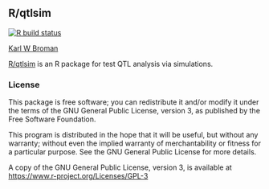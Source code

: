 ## R/qtlsim

[![R build status](https://github.com/kbroman/qtlsim/workflows/R-CMD-check/badge.svg)](https://github.com/kbroman/qtlsim/actions)

[Karl W Broman](http://kbroman.org)

[R/qtlsim](https://github.com/kbroman/qtlsim) is an R package for test QTL analysis via simulations.

### License

This package is free software; you can redistribute it and/or modify it
under the terms of the GNU General Public License, version 3, as
published by the Free Software Foundation.

This program is distributed in the hope that it will be useful, but
without any warranty; without even the implied warranty of
merchantability or fitness for a particular purpose.  See the GNU
General Public License for more details.

A copy of the GNU General Public License, version 3, is available at
<https://www.r-project.org/Licenses/GPL-3>
